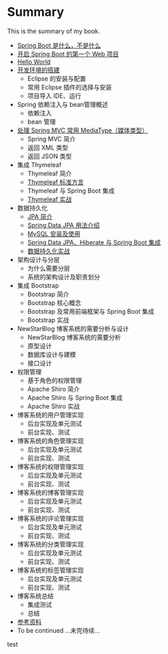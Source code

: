 # Summary

This is the summary of my book.

* [Spring Boot 是什么，不是什么](docs/overview.md)
* [开启 Spring Boot 的第一个  Web 项目](docs/quick-start-with-initializr.md)
* [Hello World](docs/hello-world.md)
* [开发环境的搭建](docs/devlope-in-ide.md)
	* Eclipse 的安装与配置
	* 常用 Eclipse 插件的选择与安装
	* 项目导入 IDE、运行
* Spring 依赖注入与 bean管理概述
	* 依赖注入
	* bean 管理
* [处理 Spring MVC 常用 MediaType（媒体类型）](docs/media-type.md)
	* Spring MVC 简介
	* 返回 XML 类型
	* 返回 JSON 类型
* 集成 Thymeleaf 
	* Thymeleaf 简介
	* [Thymeleaf 标准方言](docs/thymeleaf-standard-dialects.md)
	* Thymeleaf 与 Spring Boot 集成
	* [Thymeleaf 实战](docs/thymeleaf-in-action.md)
* 数据持久化
	* [JPA 简介](docs/jpa-overview.md)
	* [Spring Data JPA 用法介绍](docs/jpa-sping-data-jpa.md)
	* [MySQL 安装及使用](docs/jpa-mysql.md)
	* [Spring Data JPA、Hiberate 与 Spring Boot 集成](docs/jpa-integration.md)
	* [数据持久化实战](docs/jpa-in-action.md)
* 架构设计与分层
	* 为什么需要分层
	* 系统的架构设计及职责划分
* 集成 Bootstrap 
	* Bootstrap 简介
	* Bootstrap 核心概念
	* Bootstrap 及常用前端框架与 Spring Boot 集成
	* Bootstrap 实战
* NewStarBlog 博客系统的需要分析与设计
	* NewStarBlog 博客系统的需要分析
	* 原型设计
	* 数据库设计与建模
	* 接口设计
* 权限管理
	* 基于角色的权限管理
	* Apache Shiro 简介
	* Apache Shiro 与 Spring Boot 集成
	* Apache Shiro 实战
* 博客系统的用户管理实现
	* 后台实现及单元测试
	* 前台实现、测试
* 博客系统的角色管理实现
	* 后台实现及单元测试
	* 前台实现、测试
* 博客系统的权限管理实现
	* 后台实现及单元测试
	* 前台实现、测试
* 博客系统的博客管理实现
	* 后台实现及单元测试
	* 前台实现、测试
* 博客系统的评论管理实现
	* 后台实现及单元测试
	* 前台实现、测试
* 博客系统的分类管理实现
	* 后台实现及单元测试
	* 前台实现、测试
* 博客系统的标签管理实现
	* 后台实现及单元测试
	* 前台实现、测试
* 博客系统总结
	* 集成测试
	* 总结
* [参考资料](docs/references.md)
* To be continued ...未完待续...

test